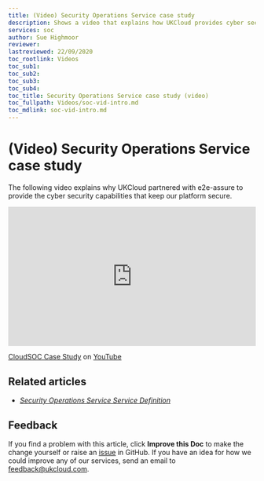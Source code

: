 ```yaml
---
title: (Video) Security Operations Service case study
description: Shows a video that explains how UKCloud provides cyber security capabilities in partnership with e2e-assure
services: soc
author: Sue Highmoor
reviewer: 
lastreviewed: 22/09/2020
toc_rootlink: Videos
toc_sub1: 
toc_sub2:
toc_sub3:
toc_sub4:
toc_title: Security Operations Service case study (video)
toc_fullpath: Videos/soc-vid-intro.md
toc_mdlink: soc-vid-intro.md
---
```


# (Video) Security Operations Service case study

The following video explains why UKCloud partnered with e2e-assure to provide the cyber security capabilities that keep our platform secure.

<div class="row">
  <div class="col-md-10">
    <div style="padding:56.25% 0 0 0;position:relative;">
      <iframe src="https://www.youtube.com/embed/_j2O5omYG6Y" style="position:absolute;top:0;left:0;width:100%;height:100%;" frameborder="0" allow="accelerometer; autoplay; encrypted-media; gyroscope; picture-in-picture" allowfullscreen></iframe>
    </div>
    <p><a href="https://www.youtube.com/watch?v=_j2O5omYG6Y">CloudSOC Case Study</a> on <a href="https://www.youtube.com/ukcloudltd1">YouTube</a>
  </div>
</div>

## Related articles

- [*Security Operations Service Service Definition*](soc-sd.md)

## Feedback

If you find a problem with this article, click **Improve this Doc** to make the change yourself or raise an [issue](https://github.com/UKCloud/documentation/issues) in GitHub. If you have an idea for how we could improve any of our services, send an email to <feedback@ukcloud.com>.

